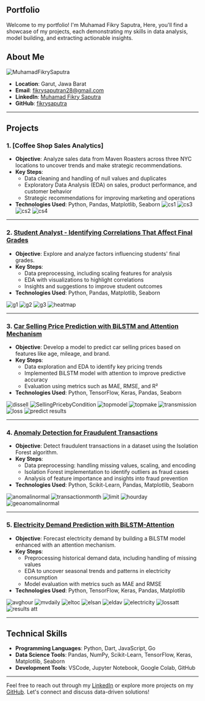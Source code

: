 ## Portfolio

Welcome to my portfolio! I'm Muhamad Fikry Saputra, Here, you'll find a showcase of my projects, each demonstrating my skills in data analysis, model building, and extracting actionable insights.

## About Me
![MuhamadFikrySaputra](https://github.com/user-attachments/assets/4c5d6542-ccc0-45bf-8970-5cd717aaad9d)
- **Location**: Garut, Jawa Barat
- **Email**: [fikrysaputran28@gmail.com](mailto:fikrysaputran28@gmail.com)
- **LinkedIn**: [Muhamad Fikry Saputra](https://www.linkedin.com/in/muhamad-fikry-saputra-004953200/)
- **GitHub**: [fikrysaputra](https://github.com/fikrysaputra)
---

## Projects

### 1. [Coffee Shop Sales Analytics]

- **Objective**: Analyze sales data from Maven Roasters across three NYC locations to uncover trends and make strategic recommendations.
- **Key Steps**:
  - Data cleaning and handling of null values and duplicates
  - Exploratory Data Analysis (EDA) on sales, product performance, and customer behavior
  - Strategic recommendations for improving marketing and operations
- **Technologies Used**: Python, Pandas, Matplotlib, Seaborn
![cs1](https://github.com/user-attachments/assets/6ad99adf-49ed-492f-8735-eca40f9867d9)
![cs3](https://github.com/user-attachments/assets/b0709203-cb88-4ffb-a758-e88e85d0b0ad)
![cs2](https://github.com/user-attachments/assets/280424e4-5a40-4d58-b593-b78bd402abd4)
![cs4](https://github.com/user-attachments/assets/51b6dc76-5a0e-4a4a-89db-9db602845429)

---

### 2. [Student Analyst - Identifying Correlations That Affect Final Grades](https://github.com/fikrysaputra/Student-Analyst-Identifies-Correlations-That-Affect-the-Final-Grade)

- **Objective**: Explore and analyze factors influencing students' final grades.
- **Key Steps**:
  - Data preprocessing, including scaling features for analysis
  - EDA with visualizations to highlight correlations
  - Insights and suggestions to improve student outcomes
- **Technologies Used**: Python, Pandas, Matplotlib, Seaborn

![g1](https://github.com/user-attachments/assets/96e2c30c-1cf3-45e9-8e5b-c742b5b5ee14)
![g2](https://github.com/user-attachments/assets/af773009-c9c9-4f39-ad7b-5185bb88f84b)
![g3](https://github.com/user-attachments/assets/35f49821-5a6b-498a-9eb9-e4ddd2025137)
![heatmap](https://github.com/user-attachments/assets/299665f1-23f9-4a84-a6cc-8c3c93921dd7)

---

### 3. [Car Selling Price Prediction with BiLSTM and Attention Mechanism](https://github.com/fikrysaputra/Car_selling_price_prediction_BiLSTM-attention)

- **Objective**: Develop a model to predict car selling prices based on features like age, mileage, and brand.
- **Key Steps**:
  - Data exploration and EDA to identify key pricing trends
  - Implemented BiLSTM model with attention to improve predictive accuracy
  - Evaluation using metrics such as MAE, RMSE, and R²
- **Technologies Used**: Python, TensorFlow, Keras, Pandas, Seaborn

![dissell](https://github.com/user-attachments/assets/507b44bf-f50c-430b-a7c9-67744687618c)
![SellingPricebyCondition](https://github.com/user-attachments/assets/99b1cef8-348e-48b5-a9ea-fc9d57a9db06)
![topmodel](https://github.com/user-attachments/assets/3502078f-0b04-42f4-bf62-7632bcda24e1)
![topmake](https://github.com/user-attachments/assets/408edbb5-6881-491d-98cc-7aa819bdb69e)
![transmission](https://github.com/user-attachments/assets/76016045-531d-447d-9cc3-db9d7adcc4af)
![loss](https://github.com/user-attachments/assets/3ebac2ae-ca6b-4426-90ce-b1a985b6a7fc)
![predict results](https://github.com/user-attachments/assets/1529b79e-cca4-4b26-8449-ec915a79224b)

---

### 4. [Anomaly Detection for Fraudulent Transactions](https://github.com/fikrysaputra/Fraud-Detection---Isolation-Forest)

- **Objective**: Detect fraudulent transactions in a dataset using the Isolation Forest algorithm.
- **Key Steps**:
  - Data preprocessing: handling missing values, scaling, and encoding
  - Isolation Forest implementation to identify outliers as fraud cases
  - Analysis of feature importance and insights into fraud prevention
- **Technologies Used**: Python, Scikit-Learn, Pandas, Matplotlib, Seaborn

![anomalinormal](https://github.com/user-attachments/assets/29ae12d0-27e7-47b8-8387-be2d8fa50e24)
![transactionmonth](https://github.com/user-attachments/assets/36fba368-b9ec-4bc6-adf2-2a89d8052461)
![limit](https://github.com/user-attachments/assets/54515d80-3f1b-4539-b066-7dd2bc5ae21a)
![hourday](https://github.com/user-attachments/assets/48601b5e-febc-4d9e-a031-1fea8f79b9e8)
![geoanomalinormal](https://github.com/user-attachments/assets/0acf4741-7d19-43b4-af4d-3f3fa03046c9)

---

### 5. [Electricity Demand Prediction with BiLSTM-Attention](https://github.com/fikrysaputra/Electricity-Demand-Prediction-with-BiLSTM-attention)

- **Objective**: Forecast electricity demand by building a BiLSTM model enhanced with an attention mechanism.
- **Key Steps**:
  - Preprocessing historical demand data, including handling of missing values
  - EDA to uncover seasonal trends and patterns in electricity consumption
  - Model evaluation with metrics such as MAE and RMSE
- **Technologies Used**: Python, TensorFlow, Keras, Pandas, Matplotlib

![avghour](https://github.com/user-attachments/assets/e8a16daf-ffb5-4fbc-a142-c48c761b2918)
![mvdaily](https://github.com/user-attachments/assets/e3be472d-fa5d-429d-b7c9-5fcb24302b13)
![eltoc](https://github.com/user-attachments/assets/e25ba631-54e9-4e2f-898c-825d7cba765e)
![elsan](https://github.com/user-attachments/assets/f2fc6e44-3607-4b51-a41b-2eb886ce6175)
![eldav](https://github.com/user-attachments/assets/e0566de1-9ef6-46f7-b3d0-bd62c0ef5d16)
![electricity](https://github.com/user-attachments/assets/a0e12718-41d8-4a4c-91b5-ff67e1cd496a)
![lossatt](https://github.com/user-attachments/assets/669418c9-0a75-4114-b323-fa8b7d2582db)
![results att](https://github.com/user-attachments/assets/4d977a02-e334-46d0-b23f-dc8433284ddf)


---

## Technical Skills
- **Programming Languages**: Python, Dart, JavaScript, Go
- **Data Science Tools**: Pandas, NumPy, Scikit-Learn, TensorFlow, Keras, Matplotlib, Seaborn
- **Development Tools**: VSCode, Jupyter Notebook, Google Colab, GitHub

---

Feel free to reach out through my [LinkedIn](https://www.linkedin.com/in/muhamad-fikry-saputra-004953200/) or explore more projects on my [GitHub](https://github.com/fikrysaputra). Let's connect and discuss data-driven solutions!
